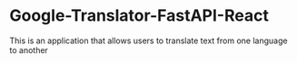 # Google-Translator-FastAPI-React
This is an application that allows users to translate text from one language to another
